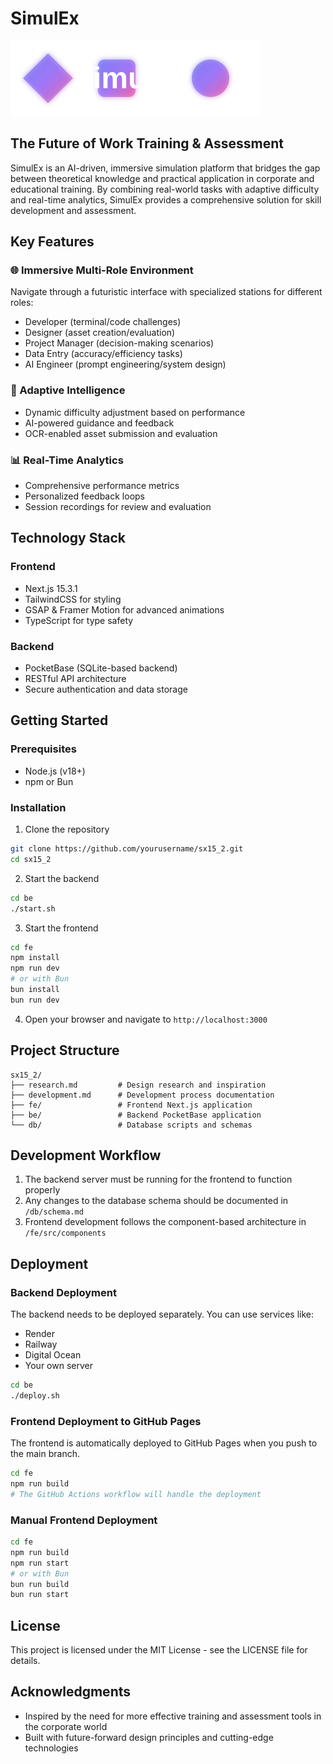 # SimulEx

![SimulEx Logo](./fe/public/images/simulex-logo.svg)

## The Future of Work Training & Assessment

SimulEx is an AI-driven, immersive simulation platform that bridges the gap between theoretical knowledge and practical application in corporate and educational training. By combining real-world tasks with adaptive difficulty and real-time analytics, SimulEx provides a comprehensive solution for skill development and assessment.

## Key Features

### 🌐 Immersive Multi-Role Environment
Navigate through a futuristic interface with specialized stations for different roles:
- Developer (terminal/code challenges)
- Designer (asset creation/evaluation)
- Project Manager (decision-making scenarios)
- Data Entry (accuracy/efficiency tasks)
- AI Engineer (prompt engineering/system design)

### 🧠 Adaptive Intelligence
- Dynamic difficulty adjustment based on performance
- AI-powered guidance and feedback
- OCR-enabled asset submission and evaluation

### 📊 Real-Time Analytics
- Comprehensive performance metrics
- Personalized feedback loops
- Session recordings for review and evaluation

## Technology Stack

### Frontend
- Next.js 15.3.1
- TailwindCSS for styling
- GSAP & Framer Motion for advanced animations
- TypeScript for type safety

### Backend
- PocketBase (SQLite-based backend)
- RESTful API architecture
- Secure authentication and data storage

## Getting Started

### Prerequisites
- Node.js (v18+)
- npm or Bun

### Installation

1. Clone the repository
```bash
git clone https://github.com/yourusername/sx15_2.git
cd sx15_2
```

2. Start the backend
```bash
cd be
./start.sh
```

3. Start the frontend
```bash
cd fe
npm install
npm run dev
# or with Bun
bun install
bun run dev
```

4. Open your browser and navigate to `http://localhost:3000`

## Project Structure

```
sx15_2/
├── research.md         # Design research and inspiration
├── development.md      # Development process documentation
├── fe/                 # Frontend Next.js application
├── be/                 # Backend PocketBase application
└── db/                 # Database scripts and schemas
```

## Development Workflow

1. The backend server must be running for the frontend to function properly
2. Any changes to the database schema should be documented in `/db/schema.md`
3. Frontend development follows the component-based architecture in `/fe/src/components`

## Deployment

### Backend Deployment
The backend needs to be deployed separately. You can use services like:
- Render
- Railway
- Digital Ocean
- Your own server

```bash
cd be
./deploy.sh
```

### Frontend Deployment to GitHub Pages
The frontend is automatically deployed to GitHub Pages when you push to the main branch.

```bash
cd fe
npm run build
# The GitHub Actions workflow will handle the deployment
```

### Manual Frontend Deployment
```bash
cd fe
npm run build
npm run start
# or with Bun
bun run build
bun run start
```

## License

This project is licensed under the MIT License - see the LICENSE file for details.

## Acknowledgments

- Inspired by the need for more effective training and assessment tools in the corporate world
- Built with future-forward design principles and cutting-edge technologies
